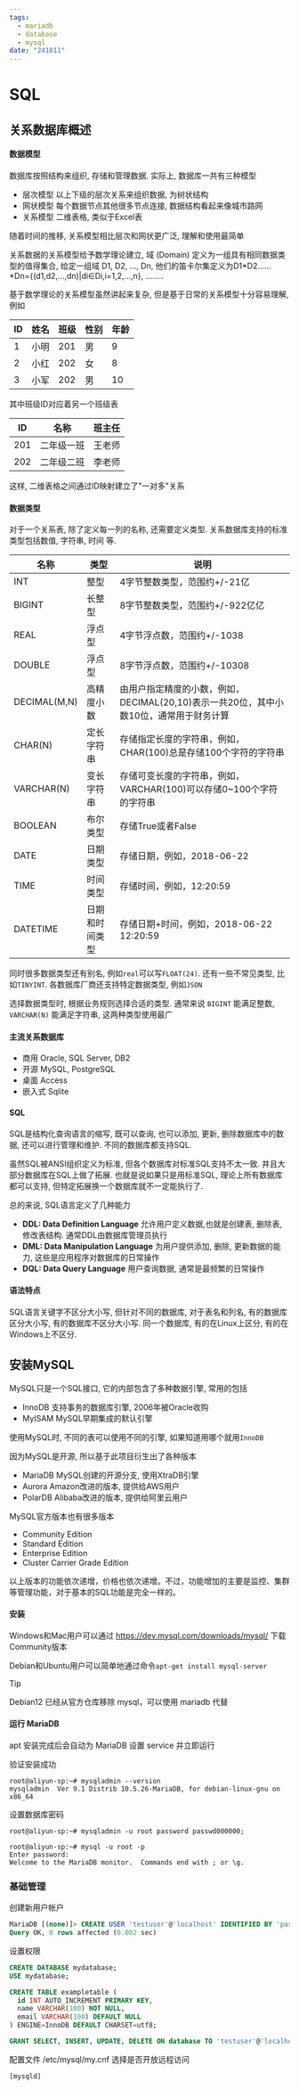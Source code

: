 ```yaml
---
tags:
  - mariadb
  - database
  - mysql
date: "241011"
---
```

# SQL

## 关系数据库概述

#### 数据模型

数据库按照结构来组织, 存储和管理数据. 实际上, 数据库一共有三种模型

- 层次模型
  以上下级的层次关系来组织数据, 为树状结构
- 网状模型
  每个数据节点其他很多节点连接, 数据结构看起来像城市路网
- 关系模型
  二维表格, 类似于Excel表

随着时间的推移, 关系模型相比层次和网状更广泛, 理解和使用最简单

关系数据的关系模型给予数学理论建立, 域 (Domain) 定义为一组具有相同数据类型的值得集合, 给定一组域 D1, D2, ..., Dn, 他们的笛卡尔集定义为D1\*D2……\*Dn={(d1,d2,...,dn)|di∈Di,i=1,2,...,n}, ........

基于数学理论的关系模型虽然讲起来复杂, 但是基于日常的关系模型十分容易理解, 例如

| ID   | 姓名 | 班级 | 性别 | 年龄 |
| ---- | ---- | ---- | ---- | ---- |
| 1    | 小明 | 201  | 男   | 9    |
| 2    | 小红 | 202  | 女   | 8    |
| 3    | 小军 | 202  | 男   | 10   |

其中班级ID对应着另一个班级表

| ID   | 名称       | 班主任 |
| ---- | ---------- | ------ |
| 201  | 二年级一班 | 王老师 |
| 202  | 二年级二班 | 李老师 |

这样, 二维表格之间通过ID映射建立了"一对多"关系

#### 数据类型

对于一个关系表, 除了定义每一列的名称, 还需要定义类型.
关系数据库支持的标准类型包括数值, 字符串, 时间 等.

| 名称         | 类型           | 说明                                                         |
| ------------ | -------------- | ------------------------------------------------------------ |
| INT          | 整型           | 4字节整数类型，范围约+/-21亿                                 |
| BIGINT       | 长整型         | 8字节整数类型，范围约+/-922亿亿                              |
| REAL         | 浮点型         | 4字节浮点数，范围约+/-1038                                   |
| DOUBLE       | 浮点型         | 8字节浮点数，范围约+/-10308                                  |
| DECIMAL(M,N) | 高精度小数     | 由用户指定精度的小数，例如，DECIMAL(20,10)表示一共20位，其中小数10位，通常用于财务计算 |
| CHAR(N)      | 定长字符串     | 存储指定长度的字符串，例如，CHAR(100)总是存储100个字符的字符串 |
| VARCHAR(N)   | 变长字符串     | 存储可变长度的字符串，例如，VARCHAR(100)可以存储0~100个字符的字符串 |
| BOOLEAN      | 布尔类型       | 存储True或者False                                            |
| DATE         | 日期类型       | 存储日期，例如，2018-06-22                                   |
| TIME         | 时间类型       | 存储时间，例如，12:20:59                                     |
| DATETIME     | 日期和时间类型 | 存储日期+时间，例如，2018-06-22 12:20:59                     |

同时很多数据类型还有别名, 例如`real`可以写`FLOAT(24)`. 还有一些不常见类型, 比如`TINYINT`. 各数据库厂商还支持特定数据类型, 例如`JSON`

选择数据类型时, 根据业务规则选择合适的类型. 通常来说 `BIGINT` 能满足整数,  `VARCHAR(N)` 能满足字符串, 这两种类型使用最广

#### 主流关系数据库

- 商用
  Oracle, SQL Server, DB2
- 开源
  MySQL, PostgreSQL
- 桌面
  Access
- 嵌入式
  Sqlite

#### SQL

SQL是结构化查询语言的缩写, 既可以查询, 也可以添加, 更新, 删除数据库中的数据, 还可以进行管理和维护. 不同的数据库都支持SQL.

虽然SQL被ANSI组织定义为标准, 但各个数据库对标准SQL支持不太一致. 并且大部分数据库在SQL上做了拓展. 也就是说如果只是用标准SQL, 理论上所有数据库都可以支持, 但特定拓展换一个数据库就不一定能执行了.

总的来说, SQL语言定义了几种能力

- **DDL: Data Definition Language**
  允许用户定义数据,也就是创建表, 删除表, 修改表结构. 通常DDL由数据库管理员执行
- **DML: Data Manipulation Language**
  为用户提供添加, 删除, 更新数据的能力, 这些是应用程序对数据库的日常操作
- **DQL: Data Query Language**
  用户查询数据, 通常是最频繁的日常操作

#### 语法特点

SQL语言关键字不区分大小写, 但针对不同的数据库, 对于表名和列名, 有的数据库区分大小写, 有的数据库不区分大小写. 同一个数据库, 有的在Linux上区分, 有的在Windows上不区分.

## 安装MySQL

MySQL只是一个SQL接口, 它的内部包含了多种数据引擎, 常用的包括

- InnoDB
  支持事务的数据库引擎, 2006年被Oracle收购
- MyISAM
  MySQL早期集成的默认引擎

使用MySQL时, 不同的表可以使用不同的引擎, 如果知道用哪个就用`InnoDB`

因为MySQL是开源, 所以基于此项目衍生出了各种版本

- MariaDB
  MySQL创建的开源分支, 使用XtraDB引擎
- Aurora
  Amazon改进的版本, 提供给AWS用户
- PolarDB
  Alibaba改进的版本, 提供给阿里云用户

MySQL官方版本也有很多版本

- Community Edition
- Standard Edition
- Enterprise Edition
- Cluster Carrier Grade Edition

以上版本的功能依次递增，价格也依次递增。不过，功能增加的主要是监控、集群等管理功能，对于基本的SQL功能是完全一样的。

#### 安装
Windows和Mac用户可以通过 https://dev.mysql.com/downloads/mysql/ 下载Community版本

Debian和Ubuntu用户可以简单地通过命令`apt-get install mysql-server`

> [!tip]
> Debian12 已经从官方仓库移除 mysql，可以使用 mariadb 代替

#### 运行 MariaDB

apt 安装完成后会自动为 MariaDB 设置 service 并立即运行

验证安装成功
```shell
root@aliyun-sp:~# mysqladmin --version
mysqladmin  Ver 9.1 Distrib 10.5.26-MariaDB, for debian-linux-gnu on x86_64
```

设置数据库密码
```shell
root@aliyun-sp:~# mysqladmin -u root password passwd000000;

root@aliyun-sp:~# mysql -u root -p
Enter password: 
Welcome to the MariaDB monitor.  Commands end with ; or \g.
```

### 基础管理

创建新用户帐户
```sql
MariaDB [(none)]> CREATE USER 'testuser'@'localhost' IDENTIFIED BY 'passwd000000';
Query OK, 0 rows affected (0.002 sec)
```

设置权限
```sql
CREATE DATABASE mydatabase;
USE mydatabase;

CREATE TABLE exampletable (
  id INT AUTO_INCREMENT PRIMARY KEY,
  name VARCHAR(100) NOT NULL,
  email VARCHAR(100) DEFAULT NULL
) ENGINE=InnoDB DEFAULT CHARSET=utf8;

GRANT SELECT, INSERT, UPDATE, DELETE ON database TO 'testuser'@'localhost';
```


配置文件 /etc/mysql/my.cnf
选择是否开放远程访问
```shell
[mysqld]

```